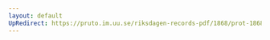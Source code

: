 ```yaml
---
layout: default
UpRedirect: https://pruto.im.uu.se/riksdagen-records-pdf/1868/prot-1868--ak--117.pdf
---
```


